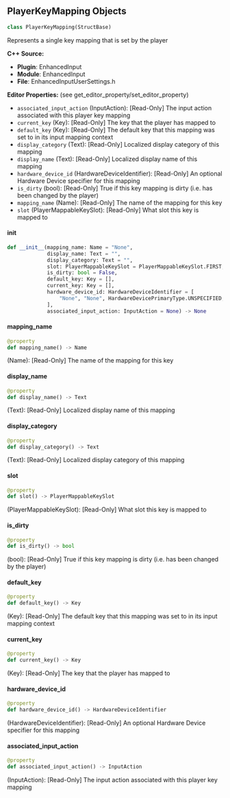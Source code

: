 ## PlayerKeyMapping Objects

```python
class PlayerKeyMapping(StructBase)
```

Represents a single key mapping that is set by the player

**C++ Source:**

- **Plugin**: EnhancedInput
- **Module**: EnhancedInput
- **File**: EnhancedInputUserSettings.h

**Editor Properties:** (see get_editor_property/set_editor_property)

- ``associated_input_action`` (InputAction):  [Read-Only] The input action associated with this player key mapping
- ``current_key`` (Key):  [Read-Only] The key that the player has mapped to
- ``default_key`` (Key):  [Read-Only] The default key that this mapping was set to in its input mapping context
- ``display_category`` (Text):  [Read-Only] Localized display category of this mapping
- ``display_name`` (Text):  [Read-Only] Localized display name of this mapping
- ``hardware_device_id`` (HardwareDeviceIdentifier):  [Read-Only] An optional Hardware Device specifier for this mapping
- ``is_dirty`` (bool):  [Read-Only] True if this key mapping is dirty (i.e. has been changed by the player)
- ``mapping_name`` (Name):  [Read-Only] The name of the mapping for this key
- ``slot`` (PlayerMappableKeySlot):  [Read-Only] What slot this key is mapped to

<a id="unreal.PlayerKeyMapping.__init__"></a>

#### __init__

```python
def __init__(mapping_name: Name = "None",
             display_name: Text = "",
             display_category: Text = "",
             slot: PlayerMappableKeySlot = PlayerMappableKeySlot.FIRST,
             is_dirty: bool = False,
             default_key: Key = [],
             current_key: Key = [],
             hardware_device_id: HardwareDeviceIdentifier = [
                 "None", "None", HardwareDevicePrimaryType.UNSPECIFIED, 0
             ],
             associated_input_action: InputAction = None) -> None
```

<a id="unreal.PlayerKeyMapping.mapping_name"></a>

#### mapping_name

```python
@property
def mapping_name() -> Name
```

(Name):  [Read-Only] The name of the mapping for this key

<a id="unreal.PlayerKeyMapping.display_name"></a>

#### display_name

```python
@property
def display_name() -> Text
```

(Text):  [Read-Only] Localized display name of this mapping

<a id="unreal.PlayerKeyMapping.display_category"></a>

#### display_category

```python
@property
def display_category() -> Text
```

(Text):  [Read-Only] Localized display category of this mapping

<a id="unreal.PlayerKeyMapping.slot"></a>

#### slot

```python
@property
def slot() -> PlayerMappableKeySlot
```

(PlayerMappableKeySlot):  [Read-Only] What slot this key is mapped to

<a id="unreal.PlayerKeyMapping.is_dirty"></a>

#### is_dirty

```python
@property
def is_dirty() -> bool
```

(bool):  [Read-Only] True if this key mapping is dirty (i.e. has been changed by the player)

<a id="unreal.PlayerKeyMapping.default_key"></a>

#### default_key

```python
@property
def default_key() -> Key
```

(Key):  [Read-Only] The default key that this mapping was set to in its input mapping context

<a id="unreal.PlayerKeyMapping.current_key"></a>

#### current_key

```python
@property
def current_key() -> Key
```

(Key):  [Read-Only] The key that the player has mapped to

<a id="unreal.PlayerKeyMapping.hardware_device_id"></a>

#### hardware_device_id

```python
@property
def hardware_device_id() -> HardwareDeviceIdentifier
```

(HardwareDeviceIdentifier):  [Read-Only] An optional Hardware Device specifier for this mapping

<a id="unreal.PlayerKeyMapping.associated_input_action"></a>

#### associated_input_action

```python
@property
def associated_input_action() -> InputAction
```

(InputAction):  [Read-Only] The input action associated with this player key mapping

<a id="unreal.HardwareDeviceIdentifier"></a>
